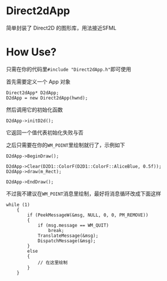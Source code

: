 # Direct2dApp
简单封装了 Direct2D 的图形库，用法接近SFML

# How Use?
只需在你的代码里`#include "Direct2dApp.h"`即可使用

首先需要定义一个 App 对象
```
Direct2dApp* D2dApp;
D2dApp = new Direct2dApp(hwnd);
```

然后调用它的初始化函数
```
D2dApp->initD2d();
```
它返回一个值代表初始化失败与否

之后只需要在你的`WM_POINT`里绘制就行了，示例如下
```
D2dApp->BeginDraw();

D2dApp->Clear(D2D1::ColorF(D2D1::ColorF::AliceBlue, 0.5f));
D2dApp->draw(m_Rect);

D2dApp->EndDraw();
```
不过我不建议在`WM_POINT`消息里绘制，最好将消息循环改成下面这样
```
while (1)
	{
		if (PeekMessageW(&msg, NULL, 0, 0, PM_REMOVE))
		{
			if (msg.message == WM_QUIT)
				break;
			TranslateMessage(&msg);
			DispatchMessage(&msg);
		}
		else
		{
			// 在这里绘制
		}
	}
```

